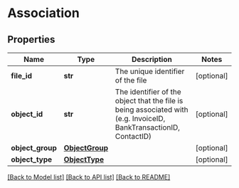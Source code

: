 # Association

## Properties
Name | Type | Description | Notes
------------ | ------------- | ------------- | -------------
**file_id** | **str** | The unique identifier of the file | [optional] 
**object_id** | **str** | The identifier of the object that the file is being associated with (e.g. InvoiceID, BankTransactionID, ContactID) | [optional] 
**object_group** | [**ObjectGroup**](ObjectGroup.md) |  | [optional] 
**object_type** | [**ObjectType**](ObjectType.md) |  | [optional] 

[[Back to Model list]](../README.md#documentation-for-models) [[Back to API list]](../README.md#documentation-for-api-endpoints) [[Back to README]](../README.md)


